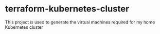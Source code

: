 # terraform-kubernetes-cluster
This project is used to generate the virtual machines required for my home Kubernetes cluster
